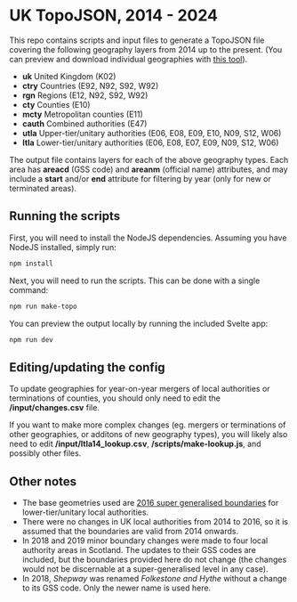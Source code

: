 # UK TopoJSON, 2014 - 2024

This repo contains scripts and input files to generate a TopoJSON file covering the following geography layers from 2014 up to the present. (You can preview and download individual geographies with [this tool](https://onsvisual.github.io/uk-topojson)).

- **uk** United Kingdom (K02)
- **ctry** Countries (E92, N92, S92, W92)
- **rgn** Regions (E12, N92, S92, W92)
- **cty** Counties (E10)
- **mcty** Metropolitan counties (E11)
- **cauth** Combined authorities (E47)
- **utla** Upper-tier/unitary authorities (E06, E08, E09, E10, N09, S12, W06)
- **ltla** Lower-tier/unitary authorities (E06, E08, E07, E09, N09, S12, W06)

The output file contains layers for each of the above geography types. Each area has **areacd** (GSS code) and **areanm** (official name) attributes, and may include a **start** and/or **end** attribute for filtering by year (only for new or terminated areas).

## Running the scripts

First, you will need to install the NodeJS dependencies. Assuming you have NodeJS installed, simply run:

```bash
npm install
```

Next, you will need to run the scripts. This can be done with a single command:

```bash
npm run make-topo
```

You can preview the output locally by running the included Svelte app:

```bash
npm run dev
```

## Editing/updating the config

To update geographies for year-on-year mergers of local authorities or terminations of counties, you should only need to edit the **/input/changes.csv** file.

If you want to make more complex changes (eg. mergers or terminations of other geographies, or additons of new geography types), you will likely also need to edit **/input/ltla14_lookup.csv**, **/scripts/make-lookup.js**, and possibly other files.

## Other notes

- The base geometries used are [2016 super generalised boundaries](https://geoportal.statistics.gov.uk/search?collection=Dataset&sort=name&tags=all(BDY_LAD)%2C2016) for lower-tier/unitary local authorities.
- There were no changes in UK local authorities from 2014 to 2016, so it is assumed that the boundaries are valid from 2014 onwards.
- In 2018 and 2019 minor boundary changes were made to four local authority areas in Scotland. The updates to their GSS codes are included, but the boundaries provided here do not change (the changes would not be discernable at a super-generalised level in any case).
- In 2018, _Shepway_ was renamed _Folkestone and Hythe_ without a change to its GSS code. Only the newer name is used here.
